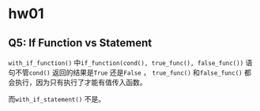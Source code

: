 # hw01

## Q5: If Function vs Statement
`with_if_function()` 中`if_function(cond(), true_func(), false_func())` 语句不管`cond()` 返回的结果是`True` 还是`False` ，
`true_func()` 和`false_func()` 都会执行，因为只有执行了才能有值传入函数。

而`with_if_statement()` 不是。